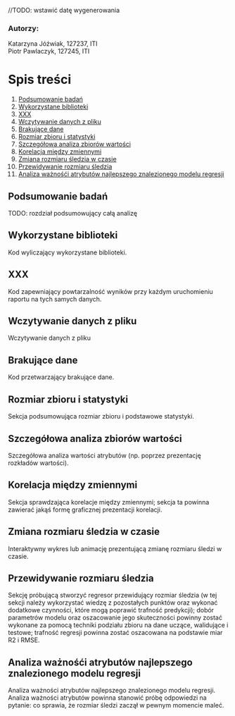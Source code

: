 //TODO: wstawić datę wygenerowania

### Autorzy:
Katarzyna Jóźwiak, 127237, ITI  
Piotr Pawlaczyk, 127245, ITI


# Spis treści
1. [Podsumowanie badań](#summary)
2. [Wykorzystane biblioteki](#librarys)
3. [XXX](#xxx)
4. [Wczytywanie danych z pliku](#readDataFromFile)
5. [Brakujące dane](#missingData) 
6. [Rozmiar zbioru i statystyki](#statistics)
7. [Szczegółowa analiza zbiorów wartości](#analisis)
8. [Korelacja między zmiennymi](#correlation)
9. [Zmiana rozmiaru śledzia w czasie](#animation)
10. [Przewidywanie rozmiaru śledzia](#prediction)
11. [Analiza ważnośći atrybutów najlepszego znalezionego modelu regresji](#bestModelAnalisis)

## Podsumowanie badań <a name="summary"></a>
TODO: rozdział podsumowujący całą analizę

## Wykorzystane biblioteki <a name="librarys"></a>
Kod wyliczający wykorzystane biblioteki.

## XXX <a name="xxx"></a>
Kod zapewniający powtarzalność wyników przy każdym uruchomieniu raportu na tych samych danych.

## Wczytywanie danych z pliku <a name="readDataFromFile"></a>
Wczytywanie danych z pliku

## Brakujące dane <a name="missingData"></a>
Kod przetwarzający brakujące dane.

## Rozmiar zbioru i statystyki <a name="statistics"></a>
Sekcja podsumowująca rozmiar zbioru i podstawowe statystyki.

## Szczegółowa analiza zbiorów wartości <a name="analisis"></a>
Szczegółowa analiza wartości atrybutów (np. poprzez prezentację rozkładów wartości).

## Korelacja między zmiennymi <a name="correlation"></a>
Sekcja sprawdzająca korelacje między zmiennymi; sekcja ta powinna zawierać jakąś formę graficznej prezentacji korelacji.

## Zmiana rozmiaru śledzia w czasie <a name="animation"></a>
Interaktywny wykres lub animację prezentującą zmianę rozmiaru śledzi w czasie.

## Przewidywanie rozmiaru śledzia <a name="prediction"></a>
Sekcję próbującą stworzyć regresor przewidujący rozmiar śledzia (w tej sekcji należy wykorzystać wiedzę z pozostałych punktów oraz wykonać dodatkowe czynności, które mogą poprawić trafność predykcji); dobór parametrów modelu oraz oszacowanie jego skuteczności powinny zostać wykonane za pomocą techniki podziału zbioru na dane uczące, walidujące i testowe; trafność regresji powinna zostać oszacowana na podstawie miar R2 i RMSE.

## Analiza ważnośći atrybutów najlepszego znalezionego modelu regresji <a name="bestModelAnalisis"></a>
Analiza ważności atrybutów najlepszego znalezionego modelu regresji. Analiza ważności atrybutów powinna stanowić próbę odpowiedzi na pytanie: co sprawia, że rozmiar śledzi zaczął w pewnym momencie maleć.
